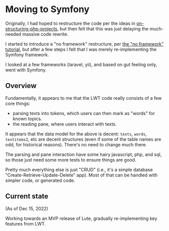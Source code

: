 # Moving to Symfony

Originally, I had hoped to restructure the code per the ideas in [on-structuring-php-projects](https://www.nikolaposa.in.rs/blog/2017/01/16/on-structuring-php-projects/), but then felt that this was just delaying the much-needed massive code rewrite.

I started to introduce a "no framework" restructure, per [the "no framework" tutorial](https://github.com/PatrickLouys/no-framework-tutorial), but after a few steps I felt that I was merely re-implementing the Symfony framework.

I looked at a few frameworks (laravel, yii), and based on gut feeling only, went with Symfony.

## Overview

Fundamentally, it appears to me that the LWT code really consists of a few core things:

* parsing texts into tokens, which users can then mark as "words" for known topics.
* the reading pane, where users interact with texts.

It appears that the data model for the above is decent: `texts`, `words`, `textitems2`, etc are decent structures (even if some of the table names are odd, for historical reasons).  There's no need to change much there.

The parsing and pane interaction have some hairy javascript, php, and sql, so those just need some more tests to ensure things are good.

Pretty much everything else is just "CRUD" (i.e., it's a simple database "Create-Retrieve-Update-Delete" app).  Most of that can be handled with simpler code, or generated code.

## Current state

(As of Dec 15, 2022)

Working towards an MVP release of Lute, gradually re-implementing key features from LWT.
